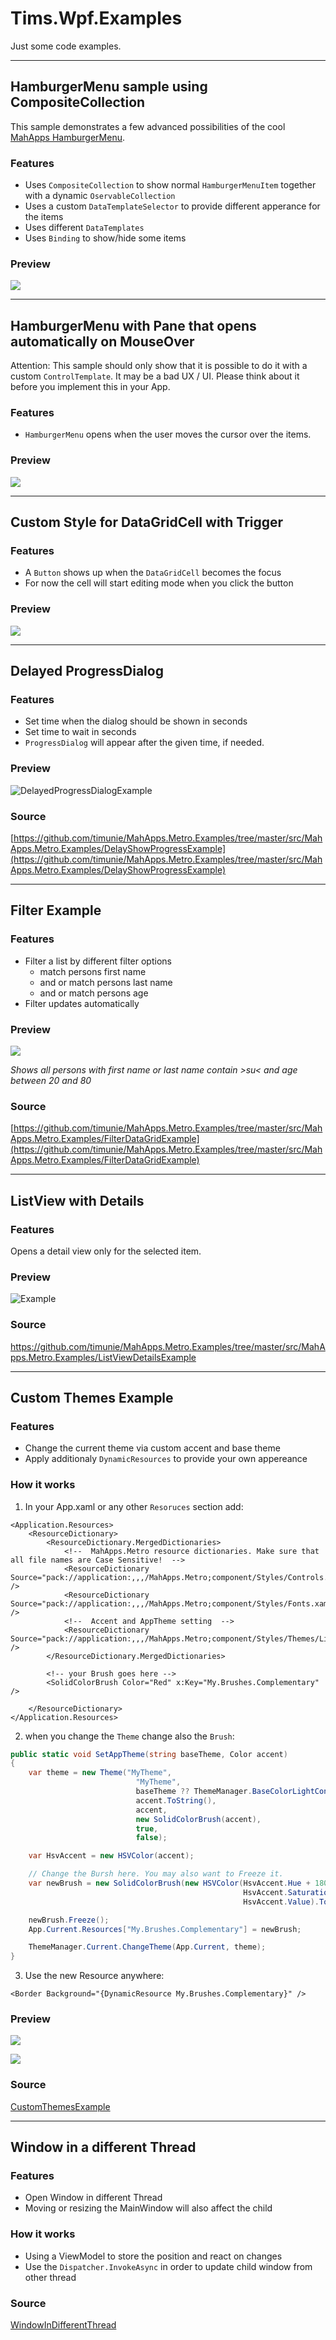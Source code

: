 ﻿# Tims.Wpf.Examples

Just some code examples. 

-------

## HamburgerMenu sample using CompositeCollection
This sample demonstrates a few advanced possibilities of the cool [MahApps HamburgerMenu](https://mahapps.com). 

### Features
- Uses `CompositeCollection` to show normal `HamburgerMenuItem` together with a dynamic `OservableCollection`
- Uses a custom `DataTemplateSelector` to provide different apperance for the items
- Uses different `DataTemplates`
- Uses `Binding` to show/hide some items

### Preview
![](res/HamburgerMenuCompositeCollection.png)

--------------------------------------------------------------

## HamburgerMenu with Pane that opens automatically on MouseOver

Attention: This sample should only show that it is possible to do it with a custom `ControlTemplate`. It may be a bad UX / UI. Please think about it before you implement this in your App. 

### Features
- `HamburgerMenu` opens when the user moves the cursor over the items. 

### Preview
![](res/HamburgerMenuAutoOpenClose.gif)

--------------------------------------------------------------

## Custom Style for DataGridCell with Trigger

### Features
- A `Button` shows up when the `DataGridCell` becomes the focus
- For now the cell will start editing mode when you click the button

### Preview
![](res/DataGridCellStyle_FocusTrigger.gif)

--------------------------------------------------------------

## Delayed ProgressDialog 

### Features
- Set time when the dialog should be shown in seconds
- Set time to wait in seconds 
- `ProgressDialog` will appear after the given time, if needed.

### Preview
![DelayedProgressDialogExample](res/DelayedProgressDialogExample.gif)

### Source
[https://github.com/timunie/MahApps.Metro.Examples/tree/master/src/MahApps.Metro.Examples/DelayShowProgressExample](https://github.com/timunie/MahApps.Metro.Examples/tree/master/src/MahApps.Metro.Examples/DelayShowProgressExample)


--------------------------------------------------------------

## Filter Example
### Features
- Filter a list by different filter options
   - match persons first name
   - and or match persons last name
   - and or match persons age
- Filter updates automatically

### Preview
![](res/FilterExample.png)

*Shows all persons with first name or last name contain >su< and age between 20 and 80*
### Source
[https://github.com/timunie/MahApps.Metro.Examples/tree/master/src/MahApps.Metro.Examples/FilterDataGridExample](https://github.com/timunie/MahApps.Metro.Examples/tree/master/src/MahApps.Metro.Examples/FilterDataGridExample)

------------------
## ListView with Details
### Features
Opens a detail view only for the selected item. 

### Preview
![Example](res/ListViewWithDetail.png)

### Source
https://github.com/timunie/MahApps.Metro.Examples/tree/master/src/MahApps.Metro.Examples/ListViewDetailsExample

------------------------------

## Custom Themes Example

### Features
- Change the current theme via custom accent and base theme
- Apply additionaly `DynamicResources` to provide your own appereance

### How it works
1. In your App.xaml or any other `Resoruces` section add:
```xaml
<Application.Resources>
    <ResourceDictionary>
        <ResourceDictionary.MergedDictionaries>
            <!--  MahApps.Metro resource dictionaries. Make sure that all file names are Case Sensitive!  -->
            <ResourceDictionary Source="pack://application:,,,/MahApps.Metro;component/Styles/Controls.xaml" />
            <ResourceDictionary Source="pack://application:,,,/MahApps.Metro;component/Styles/Fonts.xaml" />
            <!--  Accent and AppTheme setting  -->
            <ResourceDictionary Source="pack://application:,,,/MahApps.Metro;component/Styles/Themes/Light.Blue.xaml" />
        </ResourceDictionary.MergedDictionaries>

        <!-- your Brush goes here -->
        <SolidColorBrush Color="Red" x:Key="My.Brushes.Complementary" />
            
    </ResourceDictionary>
</Application.Resources>
```

2. when you change the `Theme` change also the `Brush`:
```c#
public static void SetAppTheme(string baseTheme, Color accent)
{
    var theme = new Theme("MyTheme",
                            "MyTheme",
                            baseTheme ?? ThemeManager.BaseColorLightConst,
                            accent.ToString(),
                            accent,
                            new SolidColorBrush(accent),
                            true,
                            false);

    var HsvAccent = new HSVColor(accent);

    // Change the Bursh here. You may also want to Freeze it. 
    var newBrush = new SolidColorBrush(new HSVColor(HsvAccent.Hue + 180,
                                                    HsvAccent.Saturation,
                                                    HsvAccent.Value).ToColor());

    newBrush.Freeze();
    App.Current.Resources["My.Brushes.Complementary"] = newBrush;

    ThemeManager.Current.ChangeTheme(App.Current, theme);
}
```

3. Use the new Resource anywhere: 
```xaml
<Border Background="{DynamicResource My.Brushes.Complementary}" />
``` 

### Preview
![](res/CustomTheme_01.png)

![](res/CustomTheme_02.png)

### Source
[CustomThemesExample](src/Tims.Wpf-Examples/CustomThemesExample)

--------

## Window in a different Thread

### Features 
- Open Window in different Thread
- Moving or resizing the MainWindow will also affect the child 

### How it works
- Using a ViewModel to store the position and react on changes
- Use the `Dispatcher.InvokeAsync` in order to update child window from other thread

### Source
[WindowInDifferentThread](src/Tims.Wpf-Examples/WindowInDifferentThread)
